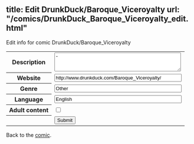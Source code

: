 title: Edit DrunkDuck/Baroque_Viceroyalty
url: "/comics/DrunkDuck_Baroque_Viceroyalty_edit.html"
---
Edit info for comic DrunkDuck/Baroque_Viceroyalty

<form name="comic" action="http://gaepostmail.appspot.com/comic/" method="post">
<table class="comicinfo">
<tr>
<th>Description</th><td><textarea name="description" cols="40" rows="3">-</textarea></td>
</tr>
<tr>
<th>Website</th><td><input type="text" name="url" value="http://www.drunkduck.com/Baroque_Viceroyalty/" size="40"/></td>
</tr>
<tr>
<th>Genre</th><td><input type="text" name="genre" value="Other" size="40"/></td>
</tr>
<tr>
<th>Language</th><td><input type="text" name="language" value="English" size="40"/></td>
</tr>
<tr>
<th>Adult content</th><td><input type="checkbox" name="adult" value="adult" /></td>
</tr>
<tr>
<th></th><td>
<input type="hidden" name="comic" value="DrunkDuck_Baroque_Viceroyalty" />
<input type="submit" name="submit" value="Submit" />
</td>
</tr>
</table>
</form>

Back to the [comic](DrunkDuck_Baroque_Viceroyalty.html).
